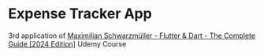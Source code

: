 # Expense Tracker App 

3rd application of [Maximilian Schwarzmüller - Flutter & Dart - The Complete Guide [2024 Edition]](https://www.udemy.com/course/learn-flutter-dart-to-build-ios-android-apps/) Udemy Course

